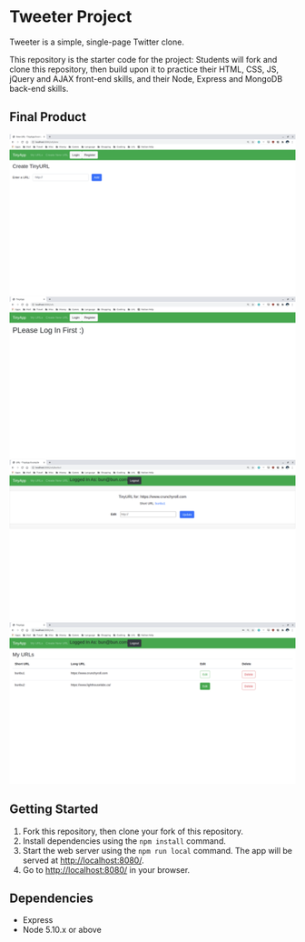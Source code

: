 # Tweeter Project

Tweeter is a simple, single-page Twitter clone.

This repository is the starter code for the project: Students will fork and clone this repository, then build upon it to practice their HTML, CSS, JS, jQuery and AJAX front-end skills, and their Node, Express and MongoDB back-end skills.

## Final Product

!["Desktop View"](https://github.com/donnyli95/w3/blob/master/tinyapp/docs/newURL.png)
!["Tablet View"](https://github.com/donnyli95/w3/blob/master/tinyapp/docs/notLoggedIn.png)
!["Form Validaton Error"](https://github.com/donnyli95/w3/blob/master/tinyapp/docs/updateURL.png)
!["New Tweet"](https://github.com/donnyli95/w3/blob/master/tinyapp/docs/urlIndex.png)

## Getting Started

1. Fork this repository, then clone your fork of this repository.
2. Install dependencies using the `npm install` command.
3. Start the web server using the `npm run local` command. The app will be served at <http://localhost:8080/>.
4. Go to <http://localhost:8080/> in your browser.

## Dependencies

- Express
- Node 5.10.x or above
